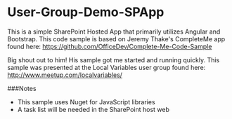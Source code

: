 # User-Group-Demo-SPApp
This is a simple SharePoint Hosted App that primarily utilizes Angular and Bootstrap. This code sample is based on Jeremy Thake's CompleteMe app found here: https://github.com/OfficeDev/Complete-Me-Code-Sample

Big shout out to him! His sample got me started and running quickly. This sample was presented at the Local Variables user group found here: http://www.meetup.com/localvariables/

###Notes
- This sample uses Nuget for JavaScript libraries
- A task list will be needed in the SharePoint host web 